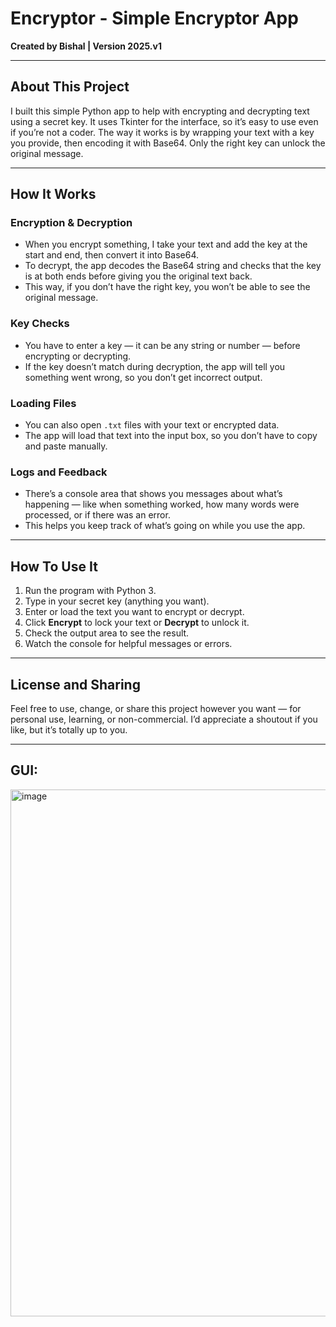 # Encryptor - Simple Encryptor App

**Created by Bishal | Version 2025.v1**

---

## About This Project

I built this simple Python app to help with encrypting and decrypting text using a secret key. It uses Tkinter for the interface, so it’s easy to use even if you’re not a coder. The way it works is by wrapping your text with a key you provide, then encoding it with Base64. Only the right key can unlock the original message.

---

## How It Works

### Encryption & Decryption

- When you encrypt something, I take your text and add the key at the start and end, then convert it into Base64.
- To decrypt, the app decodes the Base64 string and checks that the key is at both ends before giving you the original text back.
- This way, if you don’t have the right key, you won’t be able to see the original message.

### Key Checks

- You have to enter a key — it can be any string or number — before encrypting or decrypting.
- If the key doesn’t match during decryption, the app will tell you something went wrong, so you don’t get incorrect output.

### Loading Files

- You can also open `.txt` files with your text or encrypted data.
- The app will load that text into the input box, so you don’t have to copy and paste manually.

### Logs and Feedback

- There’s a console area that shows you messages about what’s happening — like when something worked, how many words were processed, or if there was an error.
- This helps you keep track of what’s going on while you use the app.

---

## How To Use It

1. Run the program with Python 3.
2. Type in your secret key (anything you want).
3. Enter or load the text you want to encrypt or decrypt.
4. Click **Encrypt** to lock your text or **Decrypt** to unlock it.
5. Check the output area to see the result.
6. Watch the console for helpful messages or errors.

---

## License and Sharing

Feel free to use, change, or share this project however you want — for personal use, learning, or non-commercial. I’d appreciate a shoutout if you like, but it’s totally up to you.

---


## GUI:

<img width="614" height="843" alt="image" src="https://github.com/user-attachments/assets/2fe2cc93-518c-4418-ad44-b96bb862003a" />
